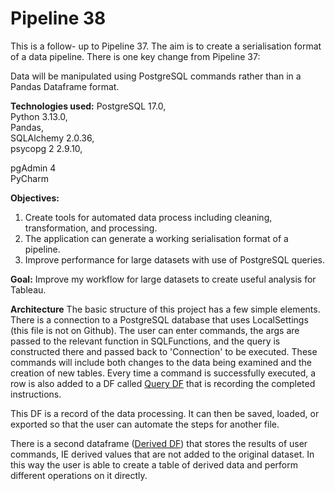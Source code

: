 # Pipeline 38

This is a follow- up to Pipeline 37. The aim is to create a serialisation format of a data pipeline. There is one key change from Pipeline 37: <br />

Data will be manipulated using PostgreSQL commands rather than in a Pandas Dataframe format. <br />

**Technologies used:**
PostgreSQL 17.0, <br />
Python 3.13.0, <br />
Pandas, <br />
SQLAlchemy 2.0.36, <br />
psycopg 2 2.9.10, <br />


pgAdmin 4 <br />
PyCharm <br />

**Objectives:**
 1. Create tools for automated data process including cleaning, transformation, and processing.
 2. The application can generate a working serialisation format of a pipeline.
 3. Improve performance for large datasets with use of PostgreSQL queries.

**Goal:**
Improve my workflow for large datasets to create useful analysis for Tableau.

**Architecture**
The basic structure of this project has a few simple elements. There is a connection to a PostgreSQL database that uses LocalSettings (this file is not on Github). The user can enter commands, the args are passed to the relevant function in SQLFunctions, and the query is constructed there and passed back to 'Connection' to be executed. These commands will include both changes to the data being examined and the creation of new tables. Every time a command is successfully executed, a row is also added to a DF called <ins>Query DF</ins> that is recording the completed instructions. 

This DF is a record of the data processing. It can then be saved, loaded, or exported so that the user can automate the steps for another file. 

There is a second dataframe (<ins>Derived DF</ins>) that stores the results of user commands, IE derived values that are not added to the original dataset. In this way the user is able to create a table of derived data and perform different operations on it directly.
